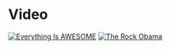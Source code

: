 # Video

[![Everything Is AWESOME](https://img.youtube.com/vi/StTqXEQ2l-Y/0.jpg)](https://www.youtube.com/watch?v=StTqXEQ2l-Y "Everything Is AWESOME")
[![The Rock Obama](https://i.ytimg.com/vi/d5GN90UiImo/hqdefault.jpg?custom=true&w=336&h=188&stc=true&jpg444=true&jpgq=90&sp=68&sigh=YvMLD_bSGvliOxF-VX-H4AbGLfg)](https://www.youtube.com/watch?v=d5GN90UiImo "The Rock Obama")
